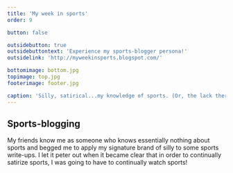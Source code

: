 ```yaml
---
title: 'My week in sports'
order: 9

button: false

outsidebutton: true
outsidebuttontext: 'Experience my sports-blogger persona!'
outsidelink: 'http://myweekinsports.blogspot.com/'

bottomimage: bottom.jpg
topimage: top.jpg
footerimage: footer.jpg

caption: 'Silly, satirical...my knowledge of sports. (Or, the lack thereof.) '
---
```


## Sports-blogging
My friends know me as someone who knows essentially nothing about sports and begged me to apply my signature brand of silly to some sports write-ups. I let it peter out when it became clear that in order to continually satirize sports, I was going to have to continually watch sports!